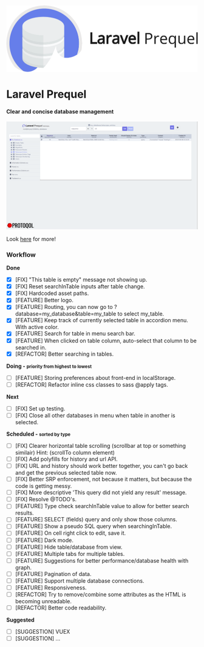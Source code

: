 ![Laravel Prequel](./assets/prequel.png)

# Laravel Prequel #
#### Clear and concise database management ####

<img src="./assets/prequel_screenshot.png" width="700">

Look <a href="https://protoqol.github.io/Prequel/" target="_blank">here</a> for more!

### Workflow


**Done**
- [x] [FIX] "This table is empty" message not showing up.
- [x] [FIX] Reset searchInTable inputs after table change.
- [x] [FIX] Hardcoded asset paths.
- [x] [FEATURE] Better logo.
- [x] [FEATURE] Routing, you can now go to ?database=my_database&table=my_table to select my_table.
- [x] [FEATURE] Keep track of currently selected table in accordion menu. With active color.
- [x] [FEATURE] Search for table in menu search bar.
- [x] [FEATURE] When clicked on table column, auto-select that column to be searched in.
- [x] [REFACTOR] Better searching in tables.

**Doing - <small>priority from highest to lowest</small>**
- [ ] [FEATURE] Storing preferences about front-end in localStorage.
- [ ] [REFACTOR] Refactor inline css classes to sass @apply tags.

**Next**
- [ ] [FIX] Set up testing.
- [ ] [FIX] Close all other databases in menu when table in another is selected.

**Scheduled - <small>sorted by type</small>**
- [ ] [FIX] Clearer horizontal table scrolling (scrollbar at top or something similair) Hint: (scrollTo column element)
- [ ] [FIX] Add polyfills for history and url API.
- [ ] [FIX] URL and history should work better together, you can't go back and get the previous selected table now.
- [ ] [FIX] Better SRP enforcement, not because it matters, but because the code is getting messy.
- [ ] [FIX] More descriptive 'This query did not yield any result' message.
- [ ] [FIX] Resolve @TODO's.
- [ ] [FEATURE] Type check searchInTable value to allow for better search results.
- [ ] [FEATURE] SELECT (fields) query and only show those columns.
- [ ] [FEATURE] Show a pseudo SQL query when searchingInTable.
- [ ] [FEATURE] On cell right click to edit, save it.
- [ ] [FEATURE] Dark mode.
- [ ] [FEATURE] Hide table/database from view.
- [ ] [FEATURE] Multiple tabs for multiple tables.
- [ ] [FEATURE] Suggestions for better performance/database health with graph.
- [ ] [FEATURE] Pagination of data.
- [ ] [FEATURE] Support multiple database connections. 
- [ ] [FEATURE] Responsiveness. 
- [ ] [REFACTOR] Try to remove/combine some attributes as the HTML is becoming unreadable.
- [ ] [REFACTOR] Better code readability.

**Suggested**
- [ ] [SUGGESTION] VUEX 
- [ ] [SUGGESTION] ...
